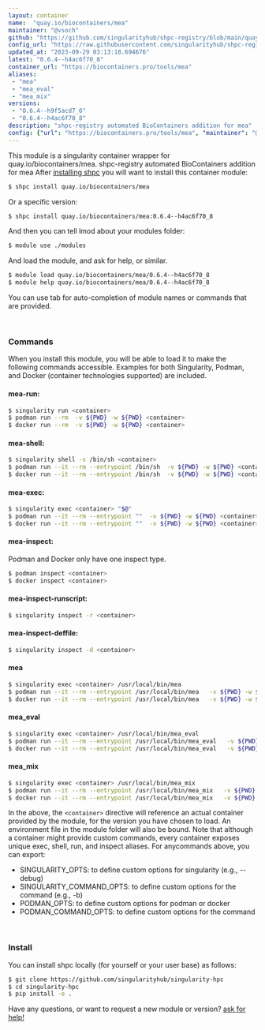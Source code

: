```yaml
---
layout: container
name:  "quay.io/biocontainers/mea"
maintainer: "@vsoch"
github: "https://github.com/singularityhub/shpc-registry/blob/main/quay.io/biocontainers/mea/container.yaml"
config_url: "https://raw.githubusercontent.com/singularityhub/shpc-registry/main/quay.io/biocontainers/mea/container.yaml"
updated_at: "2023-09-29 03:13:18.694676"
latest: "0.6.4--h4ac6f70_8"
container_url: "https://biocontainers.pro/tools/mea"
aliases:
 - "mea"
 - "mea_eval"
 - "mea_mix"
versions:
 - "0.6.4--h9f5acd7_6"
 - "0.6.4--h4ac6f70_8"
description: "shpc-registry automated BioContainers addition for mea"
config: {"url": "https://biocontainers.pro/tools/mea", "maintainer": "@vsoch", "description": "shpc-registry automated BioContainers addition for mea", "latest": {"0.6.4--h4ac6f70_8": "sha256:026a87d4811d2db3988742e367aabdfc15b56ece49d9ac4d6ad9f1db0b935508"}, "tags": {"0.6.4--h9f5acd7_6": "sha256:4ec460373e84be86764ff4a66b90fcaada455f94e2ca1f803cb20c47fa5396d1", "0.6.4--h4ac6f70_8": "sha256:026a87d4811d2db3988742e367aabdfc15b56ece49d9ac4d6ad9f1db0b935508"}, "docker": "quay.io/biocontainers/mea", "aliases": {"mea": "/usr/local/bin/mea", "mea_eval": "/usr/local/bin/mea_eval", "mea_mix": "/usr/local/bin/mea_mix"}}
---
```


This module is a singularity container wrapper for quay.io/biocontainers/mea.
shpc-registry automated BioContainers addition for mea
After [installing shpc](#install) you will want to install this container module:


```bash
$ shpc install quay.io/biocontainers/mea
```

Or a specific version:

```bash
$ shpc install quay.io/biocontainers/mea:0.6.4--h4ac6f70_8
```

And then you can tell lmod about your modules folder:

```bash
$ module use ./modules
```

And load the module, and ask for help, or similar.

```bash
$ module load quay.io/biocontainers/mea/0.6.4--h4ac6f70_8
$ module help quay.io/biocontainers/mea/0.6.4--h4ac6f70_8
```

You can use tab for auto-completion of module names or commands that are provided.

<br>

### Commands

When you install this module, you will be able to load it to make the following commands accessible.
Examples for both Singularity, Podman, and Docker (container technologies supported) are included.

#### mea-run:

```bash
$ singularity run <container>
$ podman run --rm  -v ${PWD} -w ${PWD} <container>
$ docker run --rm  -v ${PWD} -w ${PWD} <container>
```

#### mea-shell:

```bash
$ singularity shell -s /bin/sh <container>
$ podman run --it --rm --entrypoint /bin/sh  -v ${PWD} -w ${PWD} <container>
$ docker run --it --rm --entrypoint /bin/sh  -v ${PWD} -w ${PWD} <container>
```

#### mea-exec:

```bash
$ singularity exec <container> "$@"
$ podman run --it --rm --entrypoint ""  -v ${PWD} -w ${PWD} <container> "$@"
$ docker run --it --rm --entrypoint ""  -v ${PWD} -w ${PWD} <container> "$@"
```

#### mea-inspect:

Podman and Docker only have one inspect type.

```bash
$ podman inspect <container>
$ docker inspect <container>
```

#### mea-inspect-runscript:

```bash
$ singularity inspect -r <container>
```

#### mea-inspect-deffile:

```bash
$ singularity inspect -d <container>
```


#### mea

```bash
$ singularity exec <container> /usr/local/bin/mea
$ podman run --it --rm --entrypoint /usr/local/bin/mea   -v ${PWD} -w ${PWD} <container> -c " $@"
$ docker run --it --rm --entrypoint /usr/local/bin/mea   -v ${PWD} -w ${PWD} <container> -c " $@"
```


#### mea_eval

```bash
$ singularity exec <container> /usr/local/bin/mea_eval
$ podman run --it --rm --entrypoint /usr/local/bin/mea_eval   -v ${PWD} -w ${PWD} <container> -c " $@"
$ docker run --it --rm --entrypoint /usr/local/bin/mea_eval   -v ${PWD} -w ${PWD} <container> -c " $@"
```


#### mea_mix

```bash
$ singularity exec <container> /usr/local/bin/mea_mix
$ podman run --it --rm --entrypoint /usr/local/bin/mea_mix   -v ${PWD} -w ${PWD} <container> -c " $@"
$ docker run --it --rm --entrypoint /usr/local/bin/mea_mix   -v ${PWD} -w ${PWD} <container> -c " $@"
```



In the above, the `<container>` directive will reference an actual container provided
by the module, for the version you have chosen to load. An environment file in the
module folder will also be bound. Note that although a container
might provide custom commands, every container exposes unique exec, shell, run, and
inspect aliases. For anycommands above, you can export:

 - SINGULARITY_OPTS: to define custom options for singularity (e.g., --debug)
 - SINGULARITY_COMMAND_OPTS: to define custom options for the command (e.g., -b)
 - PODMAN_OPTS: to define custom options for podman or docker
 - PODMAN_COMMAND_OPTS: to define custom options for the command

<br>

### Install

You can install shpc locally (for yourself or your user base) as follows:

```bash
$ git clone https://github.com/singularityhub/singularity-hpc
$ cd singularity-hpc
$ pip install -e .
```

Have any questions, or want to request a new module or version? [ask for help!](https://github.com/singularityhub/singularity-hpc/issues)